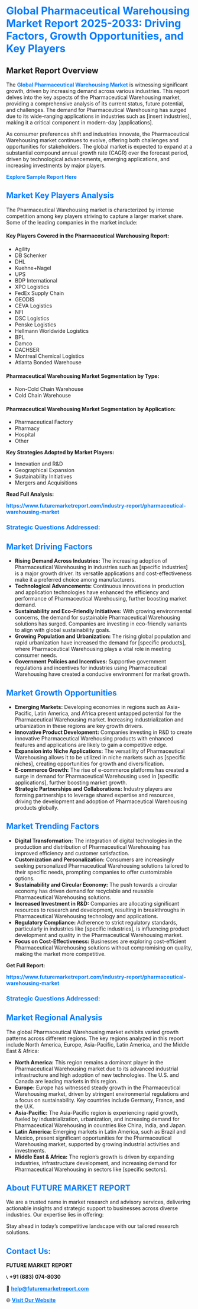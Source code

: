 <h1 style="color: #007BFF;">Global Pharmaceutical Warehousing Market Report 2025-2033: Driving Factors, Growth Opportunities, and Key Players</h1>

<section id="overview">
<h2>Market Report Overview</h2>
<p>The <a href="https://www.futuremarketreport.com/industry-report/pharmaceutical-warehousing-market" style="color: #007BFF; text-decoration: none;"><strong>Global Pharmaceutical Warehousing Market</strong></a> is witnessing significant growth, driven by increasing demand across various industries. This report delves into the key aspects of the Pharmaceutical Warehousing market, providing a comprehensive analysis of its current status, future potential, and challenges. The demand for Pharmaceutical Warehousing has surged due to its wide-ranging applications in industries such as [insert industries], making it a critical component in modern-day [applications].</p>
<p>As consumer preferences shift and industries innovate, the Pharmaceutical Warehousing market continues to evolve, offering both challenges and opportunities for stakeholders. The global market is expected to expand at a substantial compound annual growth rate (CAGR) over the forecast period, driven by technological advancements, emerging applications, and increasing investments by major players.</p>
</section>

<section id="overview">
<p><a href="https://www.futuremarketreport.com/request-sample/reportId=50939" style="color: #007BFF; text-decoration: none;"><strong>Explore Sample Report Here</strong></a></p>
</section>

<section id="key-players">
<h2 style="color: #007BFF;">Market Key Players Analysis</h2>
<p>The Pharmaceutical Warehousing market is characterized by intense competition among key players striving to capture a larger market share. Some of the leading companies in the market include:</p>
<h4>Key Players Covered in the Pharmaceutical Warehousing Report:</h4>
<ul><li>Agility</li><li>DB Schenker</li><li>DHL</li><li>Kuehne+Nagel</li><li>UPS</li><li>BDP International</li><li>XPO Logistics</li><li>FedEx Supply Chain</li><li>GEODIS</li><li>CEVA Logistics</li><li>NFI</li><li>DSC Logistics</li><li>Penske Logistics</li><li>Hellmann Worldwide Logistics</li><li>BPL</li><li>Damco</li><li>DACHSER</li><li>Montreal Chemical Logistics</li><li>Atlanta Bonded Warehouse</li></ul>
<h4>Pharmaceutical Warehousing Market Segmentation by Type:</h4>
<ul><li>Non-Cold Chain Warehouse</li><li>Cold Chain Warehouse</li></ul>

<h4>Pharmaceutical Warehousing Market Segmentation by Application:</h4>
<ul><li>Pharmaceutical Factory</li><li>Pharmacy</li><li>Hospital</li><li>Other</li></ul>
<p><strong>Key Strategies Adopted by Market Players:</strong></p>
<ul>
<li>Innovation and R&D</li>
<li>Geographical Expansion</li>
<li>Sustainability Initiatives</li>
<li>Mergers and Acquisitions</li>
</ul>
</section>

<section>
<p><strong>Read Full Analysis: </strong></p><a href="https://www.futuremarketreport.com/industry-report/pharmaceutical-warehousing-market" style="color: #007BFF; text-decoration: none;"><strong>https://www.futuremarketreport.com/industry-report/pharmaceutical-warehousing-market</strong></a>
<h3 style="color: #007BFF;">Strategic Questions Addressed:</h3>
</section>

<section id="driving-factors">
<h2 style="color: #007BFF;">Market Driving Factors</h2>
<ul>
<li><strong>Rising Demand Across Industries:</strong> The increasing adoption of Pharmaceutical Warehousing in industries such as [specific industries] is a major growth driver. Its versatile applications and cost-effectiveness make it a preferred choice among manufacturers.</li>
<li><strong>Technological Advancements:</strong> Continuous innovations in production and application technologies have enhanced the efficiency and performance of Pharmaceutical Warehousing, further boosting market demand.</li>
<li><strong>Sustainability and Eco-Friendly Initiatives:</strong> With growing environmental concerns, the demand for sustainable Pharmaceutical Warehousing solutions has surged. Companies are investing in eco-friendly variants to align with global sustainability goals.</li>
<li><strong>Growing Population and Urbanization:</strong> The rising global population and rapid urbanization have increased the demand for [specific products], where Pharmaceutical Warehousing plays a vital role in meeting consumer needs.</li>
<li><strong>Government Policies and Incentives:</strong> Supportive government regulations and incentives for industries using Pharmaceutical Warehousing have created a conducive environment for market growth.</li>
</ul>
</section>

<section id="growth-opportunities">
<h2 style="color: #007BFF;">Market Growth Opportunities</h2>
<ul>
<li><strong>Emerging Markets:</strong> Developing economies in regions such as Asia-Pacific, Latin America, and Africa present untapped potential for the Pharmaceutical Warehousing market. Increasing industrialization and urbanization in these regions are key growth drivers.</li>
<li><strong>Innovative Product Development:</strong> Companies investing in R&D to create innovative Pharmaceutical Warehousing products with enhanced features and applications are likely to gain a competitive edge.</li>
<li><strong>Expansion into Niche Applications:</strong> The versatility of Pharmaceutical Warehousing allows it to be utilized in niche markets such as [specific niches], creating opportunities for growth and diversification.</li>
<li><strong>E-commerce Growth:</strong> The rise of e-commerce platforms has created a surge in demand for Pharmaceutical Warehousing used in [specific applications], further boosting market growth.</li>
<li><strong>Strategic Partnerships and Collaborations:</strong> Industry players are forming partnerships to leverage shared expertise and resources, driving the development and adoption of Pharmaceutical Warehousing products globally.</li>
</ul>
</section>

<section id="trending-factors">
<h2 style="color: #007BFF;">Market Trending Factors</h2>
<ul>
<li><strong>Digital Transformation:</strong> The integration of digital technologies in the production and distribution of Pharmaceutical Warehousing has improved efficiency and customer satisfaction.</li>
<li><strong>Customization and Personalization:</strong> Consumers are increasingly seeking personalized Pharmaceutical Warehousing solutions tailored to their specific needs, prompting companies to offer customizable options.</li>
<li><strong>Sustainability and Circular Economy:</strong> The push towards a circular economy has driven demand for recyclable and reusable Pharmaceutical Warehousing solutions.</li>
<li><strong>Increased Investment in R&D:</strong> Companies are allocating significant resources to research and development, resulting in breakthroughs in Pharmaceutical Warehousing technology and applications.</li>
<li><strong>Regulatory Compliance:</strong> Adherence to strict regulatory standards, particularly in industries like [specific industries], is influencing product development and quality in the Pharmaceutical Warehousing market.</li>
<li><strong>Focus on Cost-Effectiveness:</strong> Businesses are exploring cost-efficient Pharmaceutical Warehousing solutions without compromising on quality, making the market more competitive.</li>
</ul>
</section>

<section>
<p><strong>Get Full Report: </strong></p><a href="https://www.futuremarketreport.com/industry-report/pharmaceutical-warehousing-market" style="color: #007BFF; text-decoration: none;"><strong>https://www.futuremarketreport.com/industry-report/pharmaceutical-warehousing-market</strong></a>
<h3 style="color: #007BFF;">Strategic Questions Addressed:</h3>
</section>


<section id="regional-analysis">
<h2 style="color: #007BFF;">Market Regional Analysis</h2>
<p>The global Pharmaceutical Warehousing market exhibits varied growth patterns across different regions. The key regions analyzed in this report include North America, Europe, Asia-Pacific, Latin America, and the Middle East & Africa:</p>
<ul>
<li><strong>North America:</strong> This region remains a dominant player in the Pharmaceutical Warehousing market due to its advanced industrial infrastructure and high adoption of new technologies. The U.S. and Canada are leading markets in this region.</li>
<li><strong>Europe:</strong> Europe has witnessed steady growth in the Pharmaceutical Warehousing market, driven by stringent environmental regulations and a focus on sustainability. Key countries include Germany, France, and the U.K.</li>
<li><strong>Asia-Pacific:</strong> The Asia-Pacific region is experiencing rapid growth, fueled by industrialization, urbanization, and increasing demand for Pharmaceutical Warehousing in countries like China, India, and Japan.</li>
<li><strong>Latin America:</strong> Emerging markets in Latin America, such as Brazil and Mexico, present significant opportunities for the Pharmaceutical Warehousing market, supported by growing industrial activities and investments.</li>
<li><strong>Middle East & Africa:</strong> The region’s growth is driven by expanding industries, infrastructure development, and increasing demand for Pharmaceutical Warehousing in sectors like [specific sectors].</li>
</ul>
</section>

<footer>
<h2 style="color: #007BFF;">About FUTURE MARKET REPORT</h2>
<p>We are a trusted name in market research and advisory services, delivering actionable insights and strategic support to businesses across diverse industries. Our expertise lies in offering:</p>

<p>Stay ahead in today’s competitive landscape with our tailored research solutions.</p>

<h2 style="color: #007BFF;">Contact Us:</h2>
<p><strong>FUTURE MARKET REPORT</strong></p>
<p>📞 <strong>+91 (883) 074-8030</strong></p>
<p>📧 <strong><a href="mailto:help@futuremarketreport.com" style="color: #007BFF;">help@futuremarketreport.com</a></strong></p>
<p>🌐 <strong><a href="https://www.futuremarketreport.com/" style="color: #007BFF;">Visit Our Website</a></strong></p>
</footer>